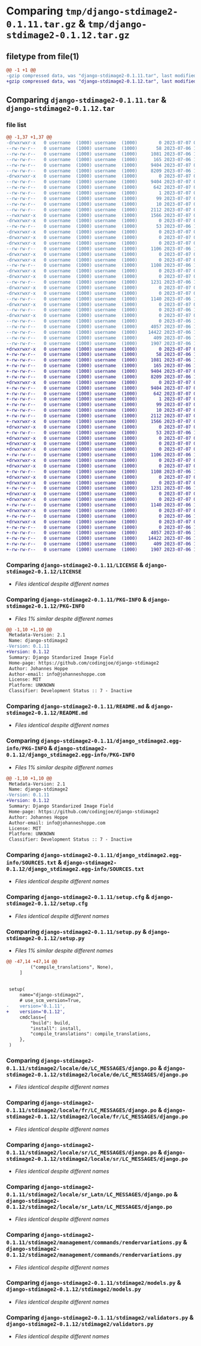 # Comparing `tmp/django-stdimage2-0.1.11.tar.gz` & `tmp/django-stdimage2-0.1.12.tar.gz`

## filetype from file(1)

```diff
@@ -1 +1 @@
-gzip compressed data, was "django-stdimage2-0.1.11.tar", last modified: Fri Jul  7 07:41:08 2023, max compression
+gzip compressed data, was "django-stdimage2-0.1.12.tar", last modified: Fri Jul  7 07:42:08 2023, max compression
```

## Comparing `django-stdimage2-0.1.11.tar` & `django-stdimage2-0.1.12.tar`

### file list

```diff
@@ -1,37 +1,37 @@
-drwxrwxr-x   0 username  (1000) username  (1000)        0 2023-07-07 07:41:08.528239 django-stdimage2-0.1.11/
--rw-rw-r--   0 username  (1000) username  (1000)       58 2023-07-06 11:49:43.000000 django-stdimage2-0.1.11/FUNDING.yml
--rw-rw-r--   0 username  (1000) username  (1000)     1081 2023-07-06 11:49:43.000000 django-stdimage2-0.1.11/LICENSE
--rw-rw-r--   0 username  (1000) username  (1000)      165 2023-07-06 12:34:18.000000 django-stdimage2-0.1.11/MANIFEST.in
--rw-rw-r--   0 username  (1000) username  (1000)     9404 2023-07-07 07:41:08.528239 django-stdimage2-0.1.11/PKG-INFO
--rw-rw-r--   0 username  (1000) username  (1000)     8209 2023-07-06 12:20:56.000000 django-stdimage2-0.1.11/README.md
-drwxrwxr-x   0 username  (1000) username  (1000)        0 2023-07-07 07:41:08.528239 django-stdimage2-0.1.11/django_stdimage2.egg-info/
--rw-rw-r--   0 username  (1000) username  (1000)     9404 2023-07-07 07:41:08.000000 django-stdimage2-0.1.11/django_stdimage2.egg-info/PKG-INFO
--rw-rw-r--   0 username  (1000) username  (1000)      642 2023-07-07 07:41:08.000000 django-stdimage2-0.1.11/django_stdimage2.egg-info/SOURCES.txt
--rw-rw-r--   0 username  (1000) username  (1000)        1 2023-07-07 07:41:08.000000 django-stdimage2-0.1.11/django_stdimage2.egg-info/dependency_links.txt
--rw-rw-r--   0 username  (1000) username  (1000)       99 2023-07-07 07:41:08.000000 django-stdimage2-0.1.11/django_stdimage2.egg-info/requires.txt
--rw-rw-r--   0 username  (1000) username  (1000)       10 2023-07-07 07:41:08.000000 django-stdimage2-0.1.11/django_stdimage2.egg-info/top_level.txt
--rw-rw-r--   0 username  (1000) username  (1000)     2112 2023-07-07 07:41:08.528239 django-stdimage2-0.1.11/setup.cfg
--rwxrwxr-x   0 username  (1000) username  (1000)     1566 2023-07-07 07:41:04.000000 django-stdimage2-0.1.11/setup.py
-drwxrwxr-x   0 username  (1000) username  (1000)        0 2023-07-07 07:41:08.528239 django-stdimage2-0.1.11/stdimage2/
--rw-rw-r--   0 username  (1000) username  (1000)       53 2023-07-06 12:34:16.000000 django-stdimage2-0.1.11/stdimage2/__init__.py
-drwxrwxr-x   0 username  (1000) username  (1000)        0 2023-07-07 07:41:08.528239 django-stdimage2-0.1.11/stdimage2/locale/
-drwxrwxr-x   0 username  (1000) username  (1000)        0 2023-07-07 07:41:08.528239 django-stdimage2-0.1.11/stdimage2/locale/de/
-drwxrwxr-x   0 username  (1000) username  (1000)        0 2023-07-07 07:41:08.528239 django-stdimage2-0.1.11/stdimage2/locale/de/LC_MESSAGES/
--rw-rw-r--   0 username  (1000) username  (1000)     1106 2023-07-06 11:49:43.000000 django-stdimage2-0.1.11/stdimage2/locale/de/LC_MESSAGES/django.po
-drwxrwxr-x   0 username  (1000) username  (1000)        0 2023-07-07 07:41:08.528239 django-stdimage2-0.1.11/stdimage2/locale/fr/
-drwxrwxr-x   0 username  (1000) username  (1000)        0 2023-07-07 07:41:08.528239 django-stdimage2-0.1.11/stdimage2/locale/fr/LC_MESSAGES/
--rw-rw-r--   0 username  (1000) username  (1000)     1108 2023-07-06 11:49:43.000000 django-stdimage2-0.1.11/stdimage2/locale/fr/LC_MESSAGES/django.po
-drwxrwxr-x   0 username  (1000) username  (1000)        0 2023-07-07 07:41:08.528239 django-stdimage2-0.1.11/stdimage2/locale/sr/
-drwxrwxr-x   0 username  (1000) username  (1000)        0 2023-07-07 07:41:08.528239 django-stdimage2-0.1.11/stdimage2/locale/sr/LC_MESSAGES/
--rw-rw-r--   0 username  (1000) username  (1000)     1231 2023-07-06 11:49:43.000000 django-stdimage2-0.1.11/stdimage2/locale/sr/LC_MESSAGES/django.po
-drwxrwxr-x   0 username  (1000) username  (1000)        0 2023-07-07 07:41:08.528239 django-stdimage2-0.1.11/stdimage2/locale/sr_Latn/
-drwxrwxr-x   0 username  (1000) username  (1000)        0 2023-07-07 07:41:08.528239 django-stdimage2-0.1.11/stdimage2/locale/sr_Latn/LC_MESSAGES/
--rw-rw-r--   0 username  (1000) username  (1000)     1140 2023-07-06 11:49:43.000000 django-stdimage2-0.1.11/stdimage2/locale/sr_Latn/LC_MESSAGES/django.po
-drwxrwxr-x   0 username  (1000) username  (1000)        0 2023-07-07 07:41:08.528239 django-stdimage2-0.1.11/stdimage2/management/
--rw-rw-r--   0 username  (1000) username  (1000)        0 2023-07-06 12:34:17.000000 django-stdimage2-0.1.11/stdimage2/management/__init__.py
-drwxrwxr-x   0 username  (1000) username  (1000)        0 2023-07-07 07:41:08.528239 django-stdimage2-0.1.11/stdimage2/management/commands/
--rw-rw-r--   0 username  (1000) username  (1000)        0 2023-07-06 11:49:43.000000 django-stdimage2-0.1.11/stdimage2/management/commands/__init__.py
--rw-rw-r--   0 username  (1000) username  (1000)     4057 2023-07-06 12:20:56.000000 django-stdimage2-0.1.11/stdimage2/management/commands/rendervariations.py
--rw-rw-r--   0 username  (1000) username  (1000)    14422 2023-07-06 12:20:56.000000 django-stdimage2-0.1.11/stdimage2/models.py
--rw-rw-r--   0 username  (1000) username  (1000)      409 2023-07-06 11:49:43.000000 django-stdimage2-0.1.11/stdimage2/utils.py
--rw-rw-r--   0 username  (1000) username  (1000)     1907 2023-07-06 11:49:43.000000 django-stdimage2-0.1.11/stdimage2/validators.py
+drwxrwxr-x   0 username  (1000) username  (1000)        0 2023-07-07 07:42:08.137315 django-stdimage2-0.1.12/
+-rw-rw-r--   0 username  (1000) username  (1000)       58 2023-07-06 11:49:43.000000 django-stdimage2-0.1.12/FUNDING.yml
+-rw-rw-r--   0 username  (1000) username  (1000)     1081 2023-07-06 11:49:43.000000 django-stdimage2-0.1.12/LICENSE
+-rw-rw-r--   0 username  (1000) username  (1000)      165 2023-07-06 12:34:18.000000 django-stdimage2-0.1.12/MANIFEST.in
+-rw-rw-r--   0 username  (1000) username  (1000)     9404 2023-07-07 07:42:08.137315 django-stdimage2-0.1.12/PKG-INFO
+-rw-rw-r--   0 username  (1000) username  (1000)     8209 2023-07-06 12:20:56.000000 django-stdimage2-0.1.12/README.md
+drwxrwxr-x   0 username  (1000) username  (1000)        0 2023-07-07 07:42:08.137315 django-stdimage2-0.1.12/django_stdimage2.egg-info/
+-rw-rw-r--   0 username  (1000) username  (1000)     9404 2023-07-07 07:42:08.000000 django-stdimage2-0.1.12/django_stdimage2.egg-info/PKG-INFO
+-rw-rw-r--   0 username  (1000) username  (1000)      642 2023-07-07 07:42:08.000000 django-stdimage2-0.1.12/django_stdimage2.egg-info/SOURCES.txt
+-rw-rw-r--   0 username  (1000) username  (1000)        1 2023-07-07 07:42:08.000000 django-stdimage2-0.1.12/django_stdimage2.egg-info/dependency_links.txt
+-rw-rw-r--   0 username  (1000) username  (1000)       99 2023-07-07 07:42:08.000000 django-stdimage2-0.1.12/django_stdimage2.egg-info/requires.txt
+-rw-rw-r--   0 username  (1000) username  (1000)       10 2023-07-07 07:42:08.000000 django-stdimage2-0.1.12/django_stdimage2.egg-info/top_level.txt
+-rw-rw-r--   0 username  (1000) username  (1000)     2112 2023-07-07 07:42:08.137315 django-stdimage2-0.1.12/setup.cfg
+-rwxrwxr-x   0 username  (1000) username  (1000)     1566 2023-07-07 07:42:04.000000 django-stdimage2-0.1.12/setup.py
+drwxrwxr-x   0 username  (1000) username  (1000)        0 2023-07-07 07:42:08.137315 django-stdimage2-0.1.12/stdimage2/
+-rw-rw-r--   0 username  (1000) username  (1000)       53 2023-07-06 12:34:16.000000 django-stdimage2-0.1.12/stdimage2/__init__.py
+drwxrwxr-x   0 username  (1000) username  (1000)        0 2023-07-07 07:42:08.133315 django-stdimage2-0.1.12/stdimage2/locale/
+drwxrwxr-x   0 username  (1000) username  (1000)        0 2023-07-07 07:42:08.133315 django-stdimage2-0.1.12/stdimage2/locale/de/
+drwxrwxr-x   0 username  (1000) username  (1000)        0 2023-07-07 07:42:08.137315 django-stdimage2-0.1.12/stdimage2/locale/de/LC_MESSAGES/
+-rw-rw-r--   0 username  (1000) username  (1000)     1106 2023-07-06 11:49:43.000000 django-stdimage2-0.1.12/stdimage2/locale/de/LC_MESSAGES/django.po
+drwxrwxr-x   0 username  (1000) username  (1000)        0 2023-07-07 07:42:08.133315 django-stdimage2-0.1.12/stdimage2/locale/fr/
+drwxrwxr-x   0 username  (1000) username  (1000)        0 2023-07-07 07:42:08.137315 django-stdimage2-0.1.12/stdimage2/locale/fr/LC_MESSAGES/
+-rw-rw-r--   0 username  (1000) username  (1000)     1108 2023-07-06 11:49:43.000000 django-stdimage2-0.1.12/stdimage2/locale/fr/LC_MESSAGES/django.po
+drwxrwxr-x   0 username  (1000) username  (1000)        0 2023-07-07 07:42:08.133315 django-stdimage2-0.1.12/stdimage2/locale/sr/
+drwxrwxr-x   0 username  (1000) username  (1000)        0 2023-07-07 07:42:08.137315 django-stdimage2-0.1.12/stdimage2/locale/sr/LC_MESSAGES/
+-rw-rw-r--   0 username  (1000) username  (1000)     1231 2023-07-06 11:49:43.000000 django-stdimage2-0.1.12/stdimage2/locale/sr/LC_MESSAGES/django.po
+drwxrwxr-x   0 username  (1000) username  (1000)        0 2023-07-07 07:42:08.133315 django-stdimage2-0.1.12/stdimage2/locale/sr_Latn/
+drwxrwxr-x   0 username  (1000) username  (1000)        0 2023-07-07 07:42:08.137315 django-stdimage2-0.1.12/stdimage2/locale/sr_Latn/LC_MESSAGES/
+-rw-rw-r--   0 username  (1000) username  (1000)     1140 2023-07-06 11:49:43.000000 django-stdimage2-0.1.12/stdimage2/locale/sr_Latn/LC_MESSAGES/django.po
+drwxrwxr-x   0 username  (1000) username  (1000)        0 2023-07-07 07:42:08.137315 django-stdimage2-0.1.12/stdimage2/management/
+-rw-rw-r--   0 username  (1000) username  (1000)        0 2023-07-06 12:34:17.000000 django-stdimage2-0.1.12/stdimage2/management/__init__.py
+drwxrwxr-x   0 username  (1000) username  (1000)        0 2023-07-07 07:42:08.137315 django-stdimage2-0.1.12/stdimage2/management/commands/
+-rw-rw-r--   0 username  (1000) username  (1000)        0 2023-07-06 11:49:43.000000 django-stdimage2-0.1.12/stdimage2/management/commands/__init__.py
+-rw-rw-r--   0 username  (1000) username  (1000)     4057 2023-07-06 12:20:56.000000 django-stdimage2-0.1.12/stdimage2/management/commands/rendervariations.py
+-rw-rw-r--   0 username  (1000) username  (1000)    14422 2023-07-06 12:20:56.000000 django-stdimage2-0.1.12/stdimage2/models.py
+-rw-rw-r--   0 username  (1000) username  (1000)      409 2023-07-06 11:49:43.000000 django-stdimage2-0.1.12/stdimage2/utils.py
+-rw-rw-r--   0 username  (1000) username  (1000)     1907 2023-07-06 11:49:43.000000 django-stdimage2-0.1.12/stdimage2/validators.py
```

### Comparing `django-stdimage2-0.1.11/LICENSE` & `django-stdimage2-0.1.12/LICENSE`

 * *Files identical despite different names*

### Comparing `django-stdimage2-0.1.11/PKG-INFO` & `django-stdimage2-0.1.12/PKG-INFO`

 * *Files 1% similar despite different names*

```diff
@@ -1,10 +1,10 @@
 Metadata-Version: 2.1
 Name: django-stdimage2
-Version: 0.1.11
+Version: 0.1.12
 Summary: Django Standarized Image Field
 Home-page: https://github.com/codingjoe/django-stdimage2
 Author: Johannes Hoppe
 Author-email: info@johanneshoppe.com
 License: MIT
 Platform: UNKNOWN
 Classifier: Development Status :: 7 - Inactive
```

### Comparing `django-stdimage2-0.1.11/README.md` & `django-stdimage2-0.1.12/README.md`

 * *Files identical despite different names*

### Comparing `django-stdimage2-0.1.11/django_stdimage2.egg-info/PKG-INFO` & `django-stdimage2-0.1.12/django_stdimage2.egg-info/PKG-INFO`

 * *Files 1% similar despite different names*

```diff
@@ -1,10 +1,10 @@
 Metadata-Version: 2.1
 Name: django-stdimage2
-Version: 0.1.11
+Version: 0.1.12
 Summary: Django Standarized Image Field
 Home-page: https://github.com/codingjoe/django-stdimage2
 Author: Johannes Hoppe
 Author-email: info@johanneshoppe.com
 License: MIT
 Platform: UNKNOWN
 Classifier: Development Status :: 7 - Inactive
```

### Comparing `django-stdimage2-0.1.11/django_stdimage2.egg-info/SOURCES.txt` & `django-stdimage2-0.1.12/django_stdimage2.egg-info/SOURCES.txt`

 * *Files identical despite different names*

### Comparing `django-stdimage2-0.1.11/setup.cfg` & `django-stdimage2-0.1.12/setup.cfg`

 * *Files identical despite different names*

### Comparing `django-stdimage2-0.1.11/setup.py` & `django-stdimage2-0.1.12/setup.py`

 * *Files 1% similar despite different names*

```diff
@@ -47,14 +47,14 @@
         ("compile_translations", None),
     ]
 
 
 setup(
     name="django-stdimage2",
     # use_scm_version=True,
-    version='0.1.11',
+    version='0.1.12',
     cmdclass={
         "build": build,
         "install": install,
         "compile_translations": compile_translations,
     },
 )
```

### Comparing `django-stdimage2-0.1.11/stdimage2/locale/de/LC_MESSAGES/django.po` & `django-stdimage2-0.1.12/stdimage2/locale/de/LC_MESSAGES/django.po`

 * *Files identical despite different names*

### Comparing `django-stdimage2-0.1.11/stdimage2/locale/fr/LC_MESSAGES/django.po` & `django-stdimage2-0.1.12/stdimage2/locale/fr/LC_MESSAGES/django.po`

 * *Files identical despite different names*

### Comparing `django-stdimage2-0.1.11/stdimage2/locale/sr/LC_MESSAGES/django.po` & `django-stdimage2-0.1.12/stdimage2/locale/sr/LC_MESSAGES/django.po`

 * *Files identical despite different names*

### Comparing `django-stdimage2-0.1.11/stdimage2/locale/sr_Latn/LC_MESSAGES/django.po` & `django-stdimage2-0.1.12/stdimage2/locale/sr_Latn/LC_MESSAGES/django.po`

 * *Files identical despite different names*

### Comparing `django-stdimage2-0.1.11/stdimage2/management/commands/rendervariations.py` & `django-stdimage2-0.1.12/stdimage2/management/commands/rendervariations.py`

 * *Files identical despite different names*

### Comparing `django-stdimage2-0.1.11/stdimage2/models.py` & `django-stdimage2-0.1.12/stdimage2/models.py`

 * *Files identical despite different names*

### Comparing `django-stdimage2-0.1.11/stdimage2/validators.py` & `django-stdimage2-0.1.12/stdimage2/validators.py`

 * *Files identical despite different names*

